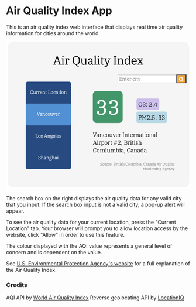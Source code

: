 # Air Quality Index App

This is an air quality index web interface that displays real time air quality information for cities around the world. 

<img src="app-screenshot-upd.png" width="600">

The search box on the right displays the air quality data for any valid city that you input. If the search box input is not a valid city, a pop-up alert will appear. 

To see the air quality data for your current location, press the "Current Location" tab. Your browser will prompt you to allow location access by the website, click "Allow" in order to use this feature. 

The colour displayed with the AQI value represents a general level of concern and is dependent on the value.

See [U.S. Environmental Protection Agency's website](https://www.airnow.gov/aqi/aqi-basics/) for a full explanation of the Air Quality Index. 

### Credits
AQI API by [World Air Quality Index](https://waqi.info/)
Reverse geolocating API by [LocationIQ](https://locationiq.com/)
